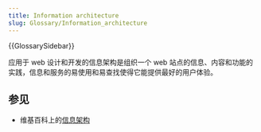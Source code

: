 ```yaml
---
title: Information architecture
slug: Glossary/Information_architecture
---
```


{{GlossarySidebar}}

应用于 web 设计和开发的信息架构是组织一个 web 站点的信息、内容和功能的实践，信息和服务的易使用和易查找使得它能提供最好的用户体验。

## 参见

- 维基百科上的[信息架构](https://zh.wikipedia.org/wiki/資訊架構)
